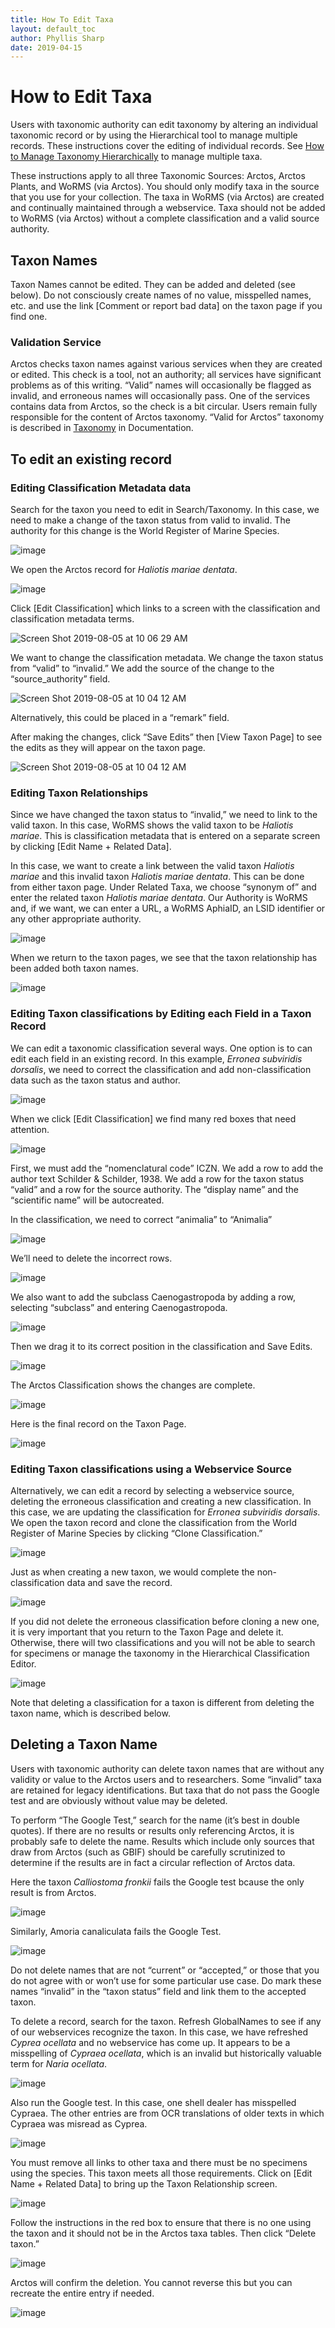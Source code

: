 ```yaml
---
title: How To Edit Taxa
layout: default_toc
author: Phyllis Sharp
date: 2019-04-15
---
```



# How to Edit Taxa

Users with taxonomic authority can edit taxonomy by altering an individual taxonomic record or by using the Hierarchical tool to manage multiple records.  These instructions cover the editing of individual records.  See [How to Manage Taxonomy Hierarchically](http://handbook.arctosdb.org/how_to/How-to-Manage-Taxonomy-Hierarchically.html) to manage multiple taxa.  

These instructions apply to all three Taxonomic Sources: Arctos, Arctos Plants, and WoRMS (via Arctos).  You should only modify taxa in the source that you use for your collection.  The taxa in WoRMS (via Arctos) are created and continually maintained through a webservice.  Taxa should not be added to WoRMS (via Arctos) without a complete classification and a valid source authority.  

## Taxon Names

Taxon Names cannot be edited.  They can be added and deleted (see below).  Do not consciously create names of no value, misspelled names, etc. and use the link [Comment or report bad data] on the taxon page if you find one.  

### Validation Service

Arctos checks taxon names against various services when they are created or edited. This check is a tool, not an authority; all services have significant problems as of this writing. “Valid” names will occasionally be flagged as invalid, and erroneous names will occasionally pass.  One of the services contains data from Arctos, so the check is a bit circular. Users remain fully responsible for the content of Arctos taxonomy. “Valid for Arctos” taxonomy is described in [Taxonomy](http://handbook.arctosdb.org/documentation/taxonomy.html) in Documentation. 

## To edit an existing record

### Editing Classification Metadata data

Search for the taxon you need to edit in Search/Taxonomy.  In this case, we need to make a change of the taxon status from valid to invalid.  The authority for this change is the World Register of Marine Species.  

![image](https://user-images.githubusercontent.com/15368365/56094791-9f759f00-5e93-11e9-9837-94be4a0b8fde.png)

We open the Arctos record for *Haliotis mariae dentata*.

![image](https://user-images.githubusercontent.com/15368365/56094807-be743100-5e93-11e9-9471-a6f39d072ede.png)

Click [Edit Classification] which links to a screen with the classification and classification metadata terms.  

![Screen Shot 2019-08-05 at 10 06 29 AM](https://user-images.githubusercontent.com/15368365/62478618-bf91dc80-b768-11e9-8890-3a6cc6326b38.png)

We want to change the classification metadata.  We change the taxon status from “valid” to “invalid.”  We add the source of the change to the “source_authority” field.  

![Screen Shot 2019-08-05 at 10 04 12 AM](https://user-images.githubusercontent.com/15368365/62478471-69bd3480-b768-11e9-99ed-17c222463b36.png)

Alternatively, this could be placed in a “remark” field.

After making the changes, click “Save Edits” then [View Taxon Page] to see the edits as they will appear on the taxon page.

![Screen Shot 2019-08-05 at 10 04 12 AM](https://user-images.githubusercontent.com/15368365/62478471-69bd3480-b768-11e9-99ed-17c222463b36.png)

### Editing Taxon Relationships

Since we have changed the taxon status to “invalid,” we need to link to the valid taxon.  In this case, WoRMS shows the valid taxon to be *Haliotis mariae*.  This is classification metadata that is entered on a separate screen by clicking [Edit Name + Related Data]. 

In this case, we want to create a link between the valid taxon *Haliotis mariae* and this invalid taxon *Haliotis mariae dentata*.  This can be done from either taxon page.  Under Related Taxa, we choose “synonym of” and enter the related taxon *Haliotis mariae dentata*.  Our Authority is WoRMS and, if we want, we can enter a URL, a WoRMS AphiaID, an LSID identifier or any other appropriate authority.  

![image](https://user-images.githubusercontent.com/15368365/56095053-1f9d0400-5e96-11e9-9927-08a0a5c8c9ba.png)

When we return to the taxon pages, we see that the taxon relationship has been added both taxon names.

![image](https://user-images.githubusercontent.com/15368365/56095067-42c7b380-5e96-11e9-97ac-09117d08c4af.png)

### Editing Taxon classifications by Editing each Field in a Taxon Record

We can edit a taxonomic classification several ways.  One option is to can edit each field in an existing record.  In this example, *Erronea subviridis dorsalis*, we need to correct the classification and add non-classification data such as the taxon status and author.

![image](https://user-images.githubusercontent.com/15368365/56095090-77d40600-5e96-11e9-852b-ef36ba1c7749.png)

When we click [Edit Classification] we find many red boxes that need attention.

![image](https://user-images.githubusercontent.com/15368365/56095103-9c2fe280-5e96-11e9-80a6-a62582d69bbe.png)

First, we must add the “nomenclatural code” ICZN.  We add a row to add the author text Schilder & Schilder, 1938.  We add a row for the taxon status “valid” and a row for the source authority.  The “display name” and the “scientific name” will be autocreated.  

In the classification, we need to correct “animalia” to “Animalia”      

![image](https://user-images.githubusercontent.com/15368365/56095116-c386af80-5e96-11e9-8315-9d0fc54c309c.png)

We’ll need to delete the incorrect rows.

![image](https://user-images.githubusercontent.com/15368365/56095130-e87b2280-5e96-11e9-8760-d830548de649.png)

We also want to add the subclass Caenogastropoda by adding a row, selecting “subclass” and entering Caenogastropoda.  

![image](https://user-images.githubusercontent.com/15368365/56095141-047ec400-5e97-11e9-9d55-16726f2c1d2e.png)

Then we drag it to its correct position in the classification and Save Edits.  

![image](https://user-images.githubusercontent.com/15368365/56095154-20826580-5e97-11e9-91e6-51d731df83c5.png)

The Arctos Classification shows the changes are complete. 

![image](https://user-images.githubusercontent.com/15368365/56095163-3db73400-5e97-11e9-86a7-8fa1a1da8cbf.png)

Here is the final record on the Taxon Page.

![image](https://user-images.githubusercontent.com/15368365/56095542-4d387c00-5e9b-11e9-8317-5da471e376c9.png)


### Editing Taxon classifications using a Webservice Source

Alternatively, we can edit a record by selecting a webservice source, deleting the erroneous classification and creating a new classification.  In this case, we are updating the classification for *Erronea subviridis dorsalis*.  We open the taxon record and clone the classification from the World Register of Marine Species by clicking “Clone Classification.”  

![image](https://user-images.githubusercontent.com/15368365/56095578-8cff6380-5e9b-11e9-9e1d-6525daa2ffa4.png)

Just as when creating a new taxon, we would complete the non-classification data and save the record.

![image](https://user-images.githubusercontent.com/15368365/56095590-a2748d80-5e9b-11e9-9289-f1a22bffae3e.png)

If you did not delete the erroneous classification before cloning a new one, it is very important that you return to the Taxon Page and delete it.  Otherwise, there will two classifications and you will not be able to search for specimens or manage the taxonomy in the Hierarchical Classification Editor.  

![image](https://user-images.githubusercontent.com/15368365/56095608-c7690080-5e9b-11e9-9e0c-d6b22b1c63e4.png)

Note that deleting a classification for a taxon is different from deleting the taxon name, which is described below.

## Deleting a Taxon Name

Users with taxonomic authority can delete taxon names that are without any validity or value to the Arctos users and to researchers.  Some “invalid” taxa are retained for legacy identifications.  But taxa that do not pass the Google test and are obviously without value may be deleted. 

To perform “The Google Test,” search for the name (it’s best in double quotes).  If there are no results or results only referencing Arctos, it is probably safe to delete the name. Results which include only sources that draw from Arctos (such as GBIF) should be carefully scrutinized to determine if the results are in fact a circular reflection of Arctos data. 

Here the taxon *Calliostoma fronkii* fails the Google test bcause the only result is from Arctos. 

![image](https://user-images.githubusercontent.com/15368365/56095625-f0899100-5e9b-11e9-8d08-8c202c4442b7.png)

Similarly, Amoria canaliculata fails the Google Test.

![image](https://user-images.githubusercontent.com/15368365/56095639-157e0400-5e9c-11e9-8425-11becc0b9ecc.png)

Do not delete names that are not “current” or “accepted,” or those that you do not agree with or won’t use for some particular use case.  Do mark these names “invalid” in the “taxon status” field and link them to the accepted taxon.     

To delete a record, search for the taxon.  Refresh GlobalNames to see if any of our webservices recognize the taxon.  In this case, we have refreshed *Cyprea ocellata* and no webservice has come up.   It appears to be a misspelling of *Cypraea ocellata*, which is an invalid but historically valuable term for *Naria ocellata*.  

![image](https://user-images.githubusercontent.com/15368365/56095662-4827fc80-5e9c-11e9-8c5e-f1215e3fe05f.png)

Also run the Google test.  In this case, one shell dealer has misspelled Cypraea.  The other entries are from OCR translations of older texts in which Cypraea was misread as Cyprea.  

![image](https://user-images.githubusercontent.com/15368365/56095669-6130ad80-5e9c-11e9-9ffd-ac059e99ff9d.png)

You must remove all links to other taxa and there must be no specimens using the species. This taxon meets all those requirements.  Click on [Edit Name + Related Data] to bring up the Taxon Relationship screen.  

![image](https://user-images.githubusercontent.com/15368365/56095710-c7b5cb80-5e9c-11e9-921a-d91ceaf09e6a.png)

Follow the instructions in the red box to ensure that there is no one using the taxon and it should not be in the Arctos taxa tables.  Then click “Delete taxon.”

![image](https://user-images.githubusercontent.com/15368365/56095723-e6b45d80-5e9c-11e9-9ca8-3b05f81d22a3.png)

Arctos will confirm the deletion.  You cannot reverse this but you can recreate the entire entry if needed.

![image](https://user-images.githubusercontent.com/15368365/56095734-0186d200-5e9d-11e9-98db-eb65ffe48838.png)






